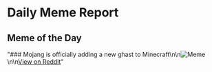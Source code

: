 # Daily Meme Report

## Meme of the Day
"### Mojang is officially adding a new ghast to Minecraft\n\n![Meme](https://i.redd.it/ssbnw18p2kre1.png)\n\n[View on Reddit](https://redd.it/1jmee1j)"
